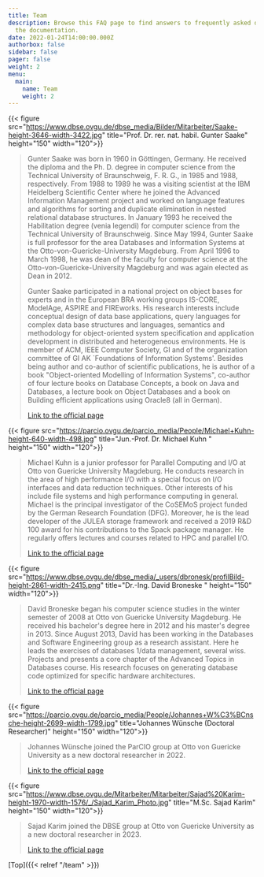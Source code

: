 ```yaml
---
title: Team
description: Browse this FAQ page to find answers to frequently asked questions that have not been covered elsewhere in
  the documentation.
date: 2022-01-24T14:00:00.000Z
authorbox: false
sidebar: false
pager: false
weight: 2
menu:
  main:
    name: Team
    weight: 2
---
```


{{< figure src="https://www.dbse.ovgu.de/dbse_media/Bilder/Mitarbeiter/Saake-height-3646-width-3422.jpg" title="Prof. Dr. rer. nat. habil. Gunter Saake" height="150" width="120">}}
>Gunter Saake was born in 1960 in Göttingen, Germany. He received the diploma and the Ph. D. degree in computer science from the Technical University of Braunschweig, F. R. G., in 1985 and 1988, respectively. From 1988 to 1989 he was a visiting scientist at the IBM Heidelberg Scientific Center where he joined the Advanced Information Management project and worked on language features and algorithms for sorting and duplicate elimination in nested relational database structures. In January 1993 he received the Habilitation degree (venia legendi) for computer science from the Technical University of Braunschweig. Since May 1994, Gunter Saake is full professor for the area Databases and Information Systems at the Otto-von-Guericke-University Magdeburg. From April 1996 to March 1998, he was dean of the faculty for computer science at the Otto-von-Guericke-University Magdeburg and was again elected as Dean in 2012. 
>
>Gunter Saake participated in a national project on object bases for experts and in the European BRA working groups IS-CORE, ModelAge, ASPIRE and FIREworks. His research interests include conceptual design of data base applications, query languages for complex data base structures and languages, semantics and methodology for object-oriented system specification and application development in distributed and heterogeneous environments. He is member of ACM, IEEE Computer Society, GI and of the organization committee of GI AK `Foundations of Information Systems'. Besides being author and co-author of scientific publications, he is author of a book "Object-oriented Modelling of Information Systems", co-author of four lecture books on Database Concepts, a book on Java and Databases, a lecture book on Object Databases and a book on Building efficient applications using Oracle8 (all in German).
>
>[Link to the official page](https://www.dbse.ovgu.de/Mitarbeiter/Gunter+Saake.html)

{{< figure src="https://parcio.ovgu.de/parcio_media/People/Michael+Kuhn-height-640-width-498.jpg" title="Jun.-Prof. Dr. Michael Kuhn " height="150" width="120">}}
>Michael Kuhn is a junior professor for Parallel Computing and I/O at Otto von Guericke University Magdeburg. He conducts research in the area of high performance I/O with a special focus on I/O interfaces and data reduction techniques. Other interests of his include file systems and high performance computing in general. Michael is the principal investigator of the CoSEMoS project funded by the German Research Foundation (DFG). Moreover, he is the lead developer of the JULEA storage framework and received a 2019 R&D 100 award for his contributions to the Spack package manager. He regularly offers lectures and courses related to HPC and parallel I/O.
>
>[Link to the official page](https://parcio.ovgu.de/People/Michael+Kuhn.html)

{{< figure src="https://www.dbse.ovgu.de/dbse_media/_users/dbronesk/profilBild-height-2861-width-2415.png" title="Dr.-Ing. David Broneske " height="150" width="120">}}
>David Broneske began his computer science studies in the winter semester of 2008 at Otto von Guericke University Magdeburg. He received his bachelor's degree here in 2012 and his master's degree in 2013. Since August 2013, David has been working in the Databases and Software Engineering group as a research assistant. Here he leads the exercises of databases 1/data management, several wiss. Projects and presents a core chapter of the Advanced Topics in Databases course. His research focuses on generating database code optimized for specific hardware architectures.
>
>[Link to the official page](https://www.dbse.ovgu.de/Mitarbeiter/Assoziierte+Mitarbeiter/David+Broneske.html)

{{< figure src="https://parcio.ovgu.de/parcio_media/People/Johannes+W%C3%BCnsche-height-2699-width-1799.jpg" title="Johannes Wünsche (Doctoral Researcher)" height="150" width="120">}}
> Johannes Wünsche joined the ParCIO group at Otto von Guericke University as a new doctoral researcher in 2022. 
>
>[Link to the official page](https://parcio.ovgu.de/People/Johannes+W%C3%BCnsche.html)

{{< figure src="https://www.dbse.ovgu.de/Mitarbeiter/Mitarbeiter/Sajad%20Karim-height-1970-width-1576/_/Sajad_Karim_Photo.jpg" title="M.Sc. Sajad Karim" height="150" width="120">}}
>  Sajad Karim joined the DBSE group at Otto von Guericke University as a new doctoral researcher in 2023. 
>
>[Link to the official page](https://www.dbse.ovgu.de/Mitarbeiter/Assoziierte+Mitarbeiter/Sajad+Karim.html)

[Top]({{< relref "/team" >}})

